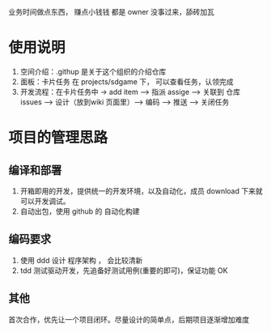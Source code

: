 业务时间做点东西， 赚点小钱钱
都是 owner 没事过来，舔砖加瓦

# 使用说明
1. 空间介绍：.githup 是关于这个组织的介绍仓库
2. 面板：卡片任务 在 projects/sdgame 下， 可以查看任务，认领完成
3. 开发流程：在卡片任务中 -> add item --> 指派 assige --> 关联到 仓库 issues --> 设计（放到wiki 页面里）--> 编码 --> 推送 --> 关闭任务


# 项目的管理思路

## 编译和部署
1. 开箱即用的开发，提供统一的开发环境，以及自动化，成员 download 下来就可以开发调试。
2. 自动出包，使用 github 的 自动化构建

## 编码要求
1. 使用 ddd 设计 程序架构 ， 会比较清新
2. tdd 测试驱动开发，先追备好测试用例(重要的即可)，保证功能 OK

## 其他 
首次合作，优先让一个项目闭环。尽量设计的简单点，后期项目逐渐增加难度


